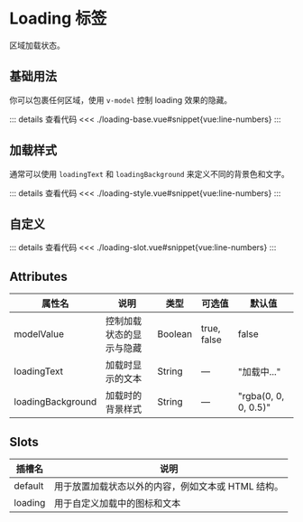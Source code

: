 <script setup>
import loadingBase from "./loading-base.vue"
import loadingStyle from "./loading-style.vue"
import loadingSlot from "./loading-slot.vue"
</script>

# Loading 标签

区域加载状态。

## 基础用法

你可以包裹任何区域，使用 ```v-model``` 控制 loading 效果的隐藏。

<loadingBase />

::: details 查看代码
<<< ./loading-base.vue#snippet{vue:line-numbers}
:::


## 加载样式

通常可以使用 ```loadingText``` 和 ```loadingBackground``` 来定义不同的背景色和文字。

<loadingStyle />

::: details 查看代码
<<< ./loading-style.vue#snippet{vue:line-numbers}
:::



## 自定义

<loadingSlot />

::: details 查看代码
<<< ./loading-slot.vue#snippet{vue:line-numbers}
:::


## Attributes

<table>
  <thead>
    <tr>
      <th>属性名</th>
      <th>说明</th>
      <th>类型</th>
      <th>可选值</th>
      <th>默认值</th>
    </tr>
  </thead>
  <tbody>
    <tr>
      <td>modelValue</td>
      <td>控制加载状态的显示与隐藏</td>
      <td>Boolean</td>
      <td>true, false</td>
      <td>false</td>
    </tr>
    <tr>
      <td>loadingText</td>
      <td>加载时显示的文本</td>
      <td>String</td>
      <td>—</td>
      <td>"加载中..."</td>
    </tr>
    <tr>
      <td>loadingBackground</td>
      <td>加载时的背景样式</td>
      <td>String</td>
      <td>—</td>
      <td>"rgba(0, 0, 0, 0.5)"</td>
    </tr>
  </tbody>
</table>


## Slots

<table>
  <thead>
    <tr>
      <th>插槽名</th>
      <th>说明</th>
    </tr>
  </thead>
  <tbody>
    <tr>
      <td>default</td>
      <td>用于放置加载状态以外的内容，例如文本或 HTML 结构。</td>
    </tr>
    <tr>
      <td>loading</td>
      <td>用于自定义加载中的图标和文本</td>
    </tr>
  </tbody>
</table>
